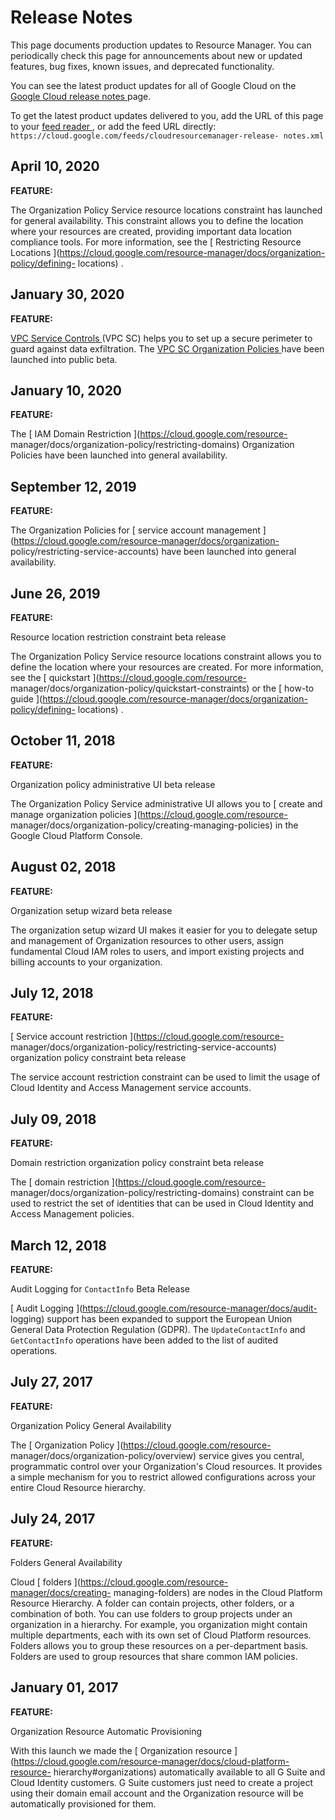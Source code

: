 #  Release Notes

This page documents production updates to Resource Manager. You can
periodically check this page for announcements about new or updated features,
bug fixes, known issues, and deprecated functionality.

You can see the latest product updates for all of Google Cloud on the [ Google
Cloud release notes ](/release-notes) page.

To get the latest product updates delivered to you, add the URL of this page
to your [ feed reader
](https://wikipedia.org/wiki/Comparison_of_feed_aggregators) , or add the feed
URL directly: ` https://cloud.google.com/feeds/cloudresourcemanager-release-
notes.xml `

##  April 10, 2020

**FEATURE:**

The Organization Policy Service resource locations constraint has launched for
general availability. This constraint allows you to define the location where
your resources are created, providing important data location compliance
tools. For more information, see the [ Restricting Resource Locations
](https://cloud.google.com/resource-manager/docs/organization-policy/defining-
locations) .

##  January 30, 2020

**FEATURE:**

[ VPC Service Controls ](https://cloud.google.com/vpc-service-controls/) (VPC
SC) helps you to set up a secure perimeter to guard against data exfiltration.
The [ VPC SC Organization Policies
](https://cloud.google.com/functions/docs/securing/using-vpc-service-controls)
have been launched into public beta.

##  January 10, 2020

**FEATURE:**

The [ IAM Domain Restriction ](https://cloud.google.com/resource-
manager/docs/organization-policy/restricting-domains) Organization Policies
have been launched into general availability.

##  September 12, 2019

**FEATURE:**

The Organization Policies for [ service account management
](https://cloud.google.com/resource-manager/docs/organization-
policy/restricting-service-accounts) have been launched into general
availability.

##  June 26, 2019

**FEATURE:**

Resource location restriction constraint beta release

The Organization Policy Service resource locations constraint allows you to
define the location where your resources are created. For more information,
see the [ quickstart ](https://cloud.google.com/resource-
manager/docs/organization-policy/quickstart-constraints) or the [ how-to guide
](https://cloud.google.com/resource-manager/docs/organization-policy/defining-
locations) .

##  October 11, 2018

**FEATURE:**

Organization policy administrative UI beta release

The Organization Policy Service administrative UI allows you to [ create and
manage organization policies ](https://cloud.google.com/resource-
manager/docs/organization-policy/creating-managing-policies) in the Google
Cloud Platform Console.

##  August 02, 2018

**FEATURE:**

Organization setup wizard beta release

The organization setup wizard UI makes it easier for you to delegate setup and
management of Organization resources to other users, assign fundamental Cloud
IAM roles to users, and import existing projects and billing accounts to your
organization.

##  July 12, 2018

**FEATURE:**

[ Service account restriction ](https://cloud.google.com/resource-
manager/docs/organization-policy/restricting-service-accounts) organization
policy constraint beta release

The service account restriction constraint can be used to limit the usage of
Cloud Identity and Access Management service accounts.

##  July 09, 2018

**FEATURE:**

Domain restriction organization policy constraint beta release

The [ domain restriction ](https://cloud.google.com/resource-
manager/docs/organization-policy/restricting-domains) constraint can be used
to restrict the set of identities that can be used in Cloud Identity and
Access Management policies.

##  March 12, 2018

**FEATURE:**

Audit Logging for ` ContactInfo ` Beta Release

[ Audit Logging ](https://cloud.google.com/resource-manager/docs/audit-
logging) support has been expanded to support the European Union General Data
Protection Regulation (GDPR). The ` UpdateContactInfo ` and ` GetContactInfo `
operations have been added to the list of audited operations.

##  July 27, 2017

**FEATURE:**

Organization Policy General Availability

The [ Organization Policy ](https://cloud.google.com/resource-
manager/docs/organization-policy/overview) service gives you central,
programmatic control over your Organization's Cloud resources. It provides a
simple mechanism for you to restrict allowed configurations across your entire
Cloud Resource hierarchy.

##  July 24, 2017

**FEATURE:**

Folders General Availability

Cloud [ folders ](https://cloud.google.com/resource-manager/docs/creating-
managing-folders) are nodes in the Cloud Platform Resource Hierarchy. A folder
can contain projects, other folders, or a combination of both. You can use
folders to group projects under an organization in a hierarchy. For example,
you organization might contain multiple departments, each with its own set of
Cloud Platform resources. Folders allows you to group these resources on a
per-department basis. Folders are used to group resources that share common
IAM policies.

##  January 01, 2017

**FEATURE:**

Organization Resource Automatic Provisioning

With this launch we made the [ Organization resource
](https://cloud.google.com/resource-manager/docs/cloud-platform-resource-
hierarchy#organizations) automatically available to all G Suite and Cloud
Identity customers. G Suite customers just need to create a project using
their domain email account and the Organization resource will be automatically
provisioned for them.

